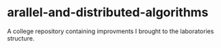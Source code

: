 # arallel-and-distributed-algorithms
A college repository containing improvments I brought to the laboratories structure.
